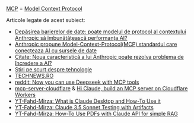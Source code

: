 [MCP](https://www.claudemcp.com/) = [Model Context Protocol](https://www.claudemcp.com/specification)

Articole legate de acest subiect:

 - [Depășirea barierelor de date: poate modelul de protocol al contextului Anthropic să îmbunătățească performanța AI?](https://www.unite.ai/ro/dep%C4%83%C8%99irea-barierelor-de-date-poate-modelul-antropici-protocolul-contextului-%C3%AEmbun%C4%83t%C4%83%C8%9Bi-performan%C8%9Ba-IA/)
 - [Anthropic propune Model-Context-Protocol(MCP) standardul care conecteaza AI cu sursele de date](https://itmaniatv.com/anthropic-propune-model-context-protocol-standardul-care-conecteaza-ai-cu-sursele-de-date/)
 - [Citate: Noua caracteristică a lui Anthropic poate rezolva problema de încredere a AI?](https://unite.ai/ro/cit%C4%83rile-pot-antropici-noua-caracteristic%C4%83-s%C4%83-rezolve-problema-de-%C3%AEncredere/)
 - [Știri pe scurt despre tehnologie](https://pescurt.ro/tag/tehnologie?page=148)
 - [TECHNEWS.RO](https://technewsro.blog/2024/11/)
 - [reddit: Now you can use Deepseek with MCP tools](https://www.reddit.com/r/LocalLLaMA/comments/1ic24e0/now_you_can_use_deepseek_with_mcp_tools/)
 - [mcp-server-cloudflare](https://github.com/cloudflare/mcp-server-cloudflare) & [Hi Claude, build an MCP server on Cloudflare Workers](https://blog.cloudflare.com/model-context-protocol/)
 - [YT-Fahd-Mirza: What is Claude Desktop and How-To Use it](https://www.youtube.com/watch?v=lkt_g6RV1o0&ab_channel=FahdMirza)
 - [YT-Fahd-Mirza: Claude 3.5 Sonnet Testing with Artifacts](https://www.youtube.com/watch?v=jl9bI-enIcs&ab_channel=FahdMirza)
 - [YT-Fahd-Mirza: How-To Use PDFs with Claude API for simple RAG](https://www.youtube.com/watch?v=qLBXjzlDxH8&ab_channel=FahdMirza)
